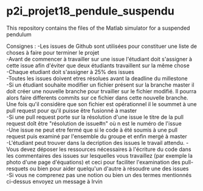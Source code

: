 # p2i_projet18_pendule_suspendu
This repository contains the files of the Matlab simulator for a suspended pendulum

Consignes : 
-Les issues de Github sont utilisées pour constituer une liste de choses à faire pour terminer le projet <br />
-Avant de commencer à travailler sur une issue l'étudiant doit s'assigner à cette issue afin d'éviter que deux étudiants travaillent sur la même chose<br />
-Chaque etudiant doit s'assigner à 25% des issues <br />
-Toutes les issues doivent etres résolues avant la deadline du millestone <br />
-Si un étudiant souhaite modifier un fichier présent sur la branche master il doit créer une nouvelle branche pour trvailler sur le fichier modifié. Il pourra alors faire differents commits sur ce fichier dans cette nouvelle branche. Une fois qu'il considère que son fichier est opérationnel il le soummet à une pull request pour qu'il puisse être fusionné à master<br />
-Si une pull request porte sur la résolution d'une issue le titre de la pull request doît être "résolution de issue#n" où n est le numéro de l'issue <br />
-Une issue ne peut etre fermé que si le code à été soumis à une pull request puis examiné par l'ensemble du groupe et enfin mergé à master <br />
-L'étudiant peut trouver dans la decription des issues le travail attendu.
-Vous devez déposer les ressources nécessaires à l'écriture du code dans les commentaires des issues sur lesquelles vous travaillez (par exemple la photo d'une page d'équations)
 et ceci pour faciliter l'examination des pull-resquets ou bien pour aider quelqu'un d'autre à résoudre une des issues <br />
-Si vous ne comprenez pas une notion ou bien un des termes mentionnés ci-dessus envoyez un message à Irvin <br />
